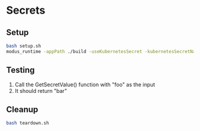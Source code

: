 # Secrets

## Setup

```bash
bash setup.sh
modus_runtime -appPath ./build -useKubernetesSecret -kubernetesSecretName default/example
```

## Testing

1. Call the GetSecretValue() function with "foo" as the input
2. It should return "bar"

## Cleanup

```bash
bash teardown.sh
```
